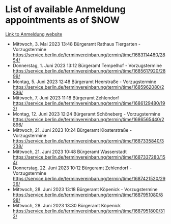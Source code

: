 # List of available Anmeldung appointments as of $NOW
[Link to Anmeldung website](https://service.berlin.de/terminvereinbarung/termin/tag.php?termin=1&anliegen[]=120686&dienstleisterlist=122210,122217,327316,122219,327312,122227,327314,122231,327346,122243,327348,122254,122252,329742,122260,329745,122262,329748,122271,327278,122273,327274,122277,327276,330436,122280,327294,122282,327290,122284,327292,122291,327270,122285,327266,122286,327264,122296,327268,150230,329760,122297,327286,122294,327284,122312,329763,122314,329775,122304,327330,122311,327334,122309,327332,317869,122281,327352,122279,329772,122283,122276,327324,122274,327326,122267,329766,122246,327318,122251,327320,122257,327322,122208,327298,122226,327300&herkunft=http%3A%2F%2Fservice.berlin.de%2Fdienstleistung%2F120686%2F)
- Mittwoch, 3. Mai 2023 13:48 Bürgeramt Rathaus Tiergarten - Vorzugstermine https://service.berlin.de/terminvereinbarung/termin/time/1683114480/2854/
- Donnerstag, 1. Juni 2023 13:12 Bürgeramt Tempelhof - Vorzugstermine https://service.berlin.de/terminvereinbarung/termin/time/1685617920/2899/
- Montag, 5. Juni 2023 12:48 Bürgeramt Heerstraße - Vorzugstermine https://service.berlin.de/terminvereinbarung/termin/time/1685962080/2836/
- Mittwoch, 7. Juni 2023 11:18 Bürgeramt Zehlendorf https://service.berlin.de/terminvereinbarung/termin/time/1686129480/192/
- Montag, 12. Juni 2023 12:24 Bürgeramt Schöneberg - Vorzugstermine https://service.berlin.de/terminvereinbarung/termin/time/1686565440/2896/
- Mittwoch, 21. Juni 2023 10:24 Bürgeramt Klosterstraße - Vorzugstermine https://service.berlin.de/terminvereinbarung/termin/time/1687335840/3238/
- Mittwoch, 21. Juni 2023 10:48 Bürgeramt Wasserstadt https://service.berlin.de/terminvereinbarung/termin/time/1687337280/154/
- Donnerstag, 22. Juni 2023 10:12 Bürgeramt Zehlendorf - Vorzugstermine https://service.berlin.de/terminvereinbarung/termin/time/1687421520/2926/
- Mittwoch, 28. Juni 2023 13:18 Bürgeramt Köpenick - Vorzugstermine https://service.berlin.de/terminvereinbarung/termin/time/1687951080/898/
- Mittwoch, 28. Juni 2023 13:30 Bürgeramt Köpenick https://service.berlin.de/terminvereinbarung/termin/time/1687951800/312/
